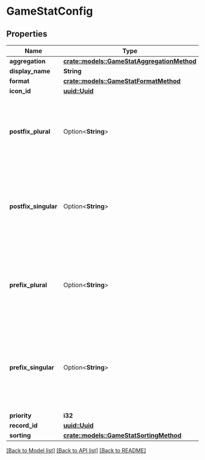 # GameStatConfig

## Properties

Name | Type | Description | Notes
------------ | ------------- | ------------- | -------------
**aggregation** | [**crate::models::GameStatAggregationMethod**](GameStatAggregationMethod.md) |  | 
**display_name** | **String** |  | 
**format** | [**crate::models::GameStatFormatMethod**](GameStatFormatMethod.md) |  | 
**icon_id** | [**uuid::Uuid**](uuid::Uuid.md) |  | 
**postfix_plural** | Option<**String**> | A string appended to the end of a game statistic's value that is not exactly 1. Example: 45 **dollars**. | [optional]
**postfix_singular** | Option<**String**> | A string appended to the end of a singular game statistic's value. Example: 1 **dollar**. | [optional]
**prefix_plural** | Option<**String**> | A string prepended to the beginning of a game statistic's value that is not exactly 1. Example: **values** 45. | [optional]
**prefix_singular** | Option<**String**> | A string appended to the beginning of a singular game statistic's value. Example: **value** 1. | [optional]
**priority** | **i32** |  | 
**record_id** | [**uuid::Uuid**](uuid::Uuid.md) |  | 
**sorting** | [**crate::models::GameStatSortingMethod**](GameStatSortingMethod.md) |  | 

[[Back to Model list]](../README.md#documentation-for-models) [[Back to API list]](../README.md#documentation-for-api-endpoints) [[Back to README]](../README.md)



